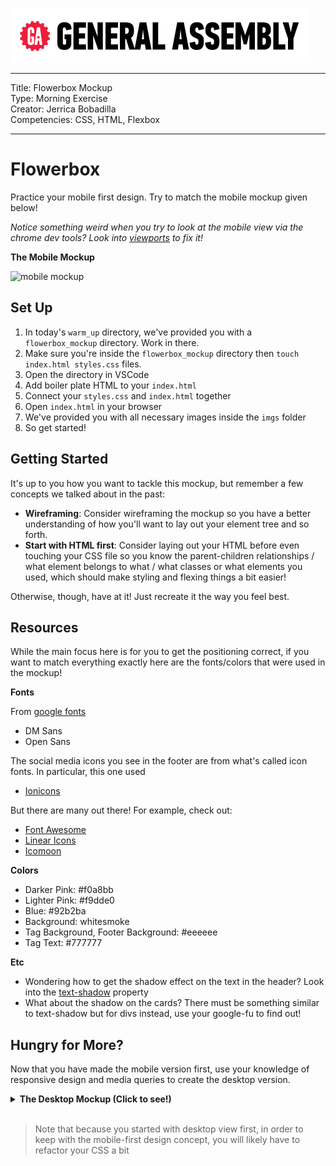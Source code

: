 ![](/ga_cog.png)

---
Title: Flowerbox Mockup<br>
Type: Morning Exercise<br>
Creator: Jerrica Bobadilla<br>
Competencies: CSS, HTML, Flexbox

---

# Flowerbox

Practice your mobile first design. Try to match the mobile mockup given below!

*Notice something weird when you try to look at the mobile view via the chrome dev tools? Look into [viewports](https://www.w3schools.com/css/css_rwd_viewport.asp) to fix it!*


<strong>The Mobile Mockup</strong>

![mobile mockup](https://imgur.com/ExuluZi.png)


## Set Up

1. In today's `warm_up` directory, we've provided you with a `flowerbox_mockup` directory. Work in there.
1. Make sure you're inside the `flowerbox_mockup` directory then `touch index.html styles.css` files.
1. Open the directory in VSCode
1. Add boiler plate HTML to your `index.html`
1. Connect your `styles.css` and `index.html` together
1. Open `index.html` in your browser
1. We've provided you with all necessary images inside the `imgs` folder
1. So get started!

## Getting Started

It's up to you how you want to tackle this mockup, but remember a few concepts we talked about in the past:

- **Wireframing**: Consider wireframing the mockup so you have a better understanding of how you'll want to lay out your element tree and so forth.
- **Start with HTML first**: Consider laying out your HTML before even touching your CSS file so you know the parent-children relationships / what element belongs to what / what classes or what elements you used, which should make styling and flexing things a bit easier!  

Otherwise, though, have at it! Just recreate it the way you feel best.

## Resources

While the main focus here is for you to get the positioning correct, if you want to match everything exactly here are the fonts/colors that were used in the mockup!

**Fonts**

From [google fonts](https://fonts.google.com/)

- DM Sans
- Open Sans

The social media icons you see in the footer are from what's called icon fonts. In particular, this one used

- [Ionicons](https://ionicons.com/)

But there are many out there! For example, check out:

- [Font Awesome](https://fontawesome.com/?from=io)
- [Linear Icons](https://linearicons.com/)
- [Icomoon](https://icomoon.io/)

**Colors**

- Darker Pink: #f0a8bb
- Lighter Pink: #f9dde0
- Blue: #92b2ba
- Background: whitesmoke
- Tag Background, Footer Background: #eeeeee
- Tag Text: #777777

**Etc**

- Wondering how to get the shadow effect on the text in the header? Look into the [text-shadow](https://developer.mozilla.org/en-US/docs/Web/CSS/text-shadow) property
- What about the shadow on the cards? There must be something similar to text-shadow but for divs instead, use your google-fu to find out!

## Hungry for More?

Now that you have made the mobile version first, use your knowledge of responsive design and media queries to create the desktop version.

<details><summary><strong>The Desktop Mockup (Click to see!)</strong></summary><p>
  
  ![desktop mockup](https://imgur.com/NXdGKhD.png)

</p></details>
<br/>

> Note that because you started with desktop view first, in order to keep with the mobile-first design concept, you will likely have to refactor your CSS a bit
